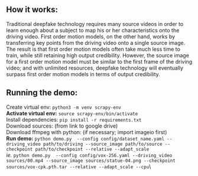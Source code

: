 
## How it works:
Traditional deepfake technology requires many source videos in order to learn enough about a subject to map his or her characteristics onto the driving video. First order motion models, on the other hand, works by transferring key points from the driving video onto a single source image. The result is that first order motion models often take much less time to train, while still retaining high output credibility. However, the source image for a first order motion model must be similar to the first frame of the driving video; and with unlimited resources, deepfake technology will eventually surpass first order motion models in terms of output credibility.

## Running the demo:
Create virtual env: `python3 -m venv scrapy-env`\
**Activate virtual env:** `source scrapy-env/bin/activate`\
Install dependencies: `pip install -r requirements.txt`\
Download sources: (from link to google drive)\
Download ffmpeg with python: (if necessary; import imageio first)\
**Run demo:** `python demo.py  --config config/dataset_name.yaml --driving_video path/to/driving --source_image path/to/source --checkpoint path/to/checkpoint --relative --adapt_scale`\
*ie.* `python demo.py  --config config/vox-256.yaml --driving_video sources/00.mp4 --source_image sources/statue-04.png --checkpoint sources/vox-cpk.pth.tar --relative --adapt_scale --cpu`\